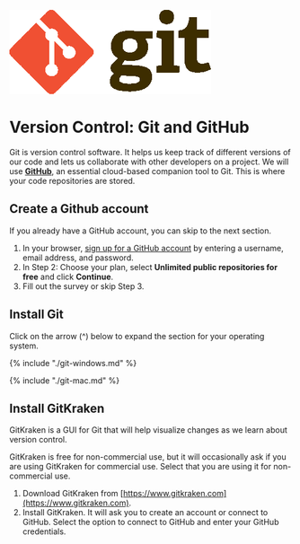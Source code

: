 ![](/assets/gitLogo.png)

# Version Control: Git and GitHub
Git is version control software. It helps us keep track of different versions of our code and lets us collaborate with other developers on a project. We will use [**GitHub**](https://github.com), an essential cloud-based companion tool to Git. This is where your code repositories are stored.

## Create a Github account
If you already have a GitHub account, you can skip to the next section.

1. In your browser, [sign up for a GitHub account](https://github.com/join?source=header-home) by entering a username, email address, and password.
1. In Step 2: Choose your plan, select **Unlimited public repositories for free** and click **Continue**.
1. Fill out the survey or skip Step 3.

## Install Git
Click on the arrow (^) below to expand the section for your operating system.

<!--sec data-title="Windows" data-id="section0" data-show=true data-collapse=true ces-->

{% include "./git-windows.md" %}

<!--endsec-->

<!--sec data-title="Mac" data-id="section1" data-show=true data-collapse=true ces-->

{% include "./git-mac.md" %}
   
<!--endsec-->

## Install GitKraken
GitKraken is a GUI for Git that will help visualize changes as we learn about version control. 

GitKraken is free for non-commercial use, but it will occasionally ask if you are using GitKraken for commercial use. Select that you are using it for non-commercial use.

1. Download GitKraken from [https://www.gitkraken.com](https://www.gitkraken.com).
1. Install GitKraken. It will ask you to create an account or connect to GitHub. Select the option to connect to GitHub and enter your GitHub credentials.

